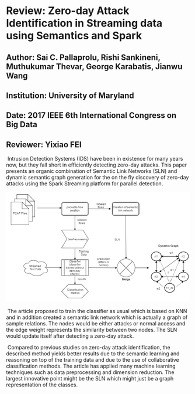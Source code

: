 # Review: Zero-day Attack Identification in Streaming data using Semantics and Spark

## Author: Sai C. Pallaprolu, Rishi Sankineni, Muthukumar Thevar, George Karabatis, Jianwu Wang

## Institution: University of Maryland

## Date: 2017 IEEE 6th International Congress on Big Data

## Reviewer: Yixiao FEI



​    Intrusion Detection Systems (IDS) have been in existence for many years now, but they fall short in efficiently detecting zero-day attacks. This paper presents an organic combination of Semantic Link Networks (SLN) and dynamic semantic graph generation for the on the fly discovery of zero-day attacks using the Spark Streaming platform for parallel detection.

![Process Flow of Overall Approach](./Images/img1.png)

​    The article proposed to train the classifier as usual which is based on KNN and in addition created a semantic link network which is actually a graph of sample relations. The nodes would be either attacks or normal access and the edge weight represents the similarity between two nodes. The SLN would update itself after detecting a zero-day attack.

​    Compared to previous studies on zero-day attack identification, the described method
yields better results due to the semantic learning and reasoning on top of the training data and due to the use of collaborative classification methods. The article has applied many machine learning techniques such as data preprocessing and dimension reduction. The largest innovative point might be the SLN which might just be a graph representation of the classes. 